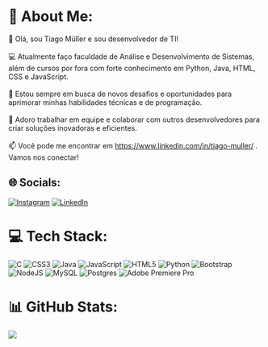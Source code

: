 # 💫 About Me:
👋 Olá, sou Tiago Müller e sou desenvolvedor de TI!<br><br>💻 Atualmente faço faculdade de Análise e Desenvolvimento de Sistemas, além de cursos por fora com forte conhecimento em Python, Java, HTML, CSS e JavaScript.<br><br>🌱 Estou sempre em busca de novos desafios e oportunidades para aprimorar minhas habilidades técnicas e de programação.<br><br>🤝 Adoro trabalhar em equipe e colaborar com outros desenvolvedores para criar soluções inovadoras e eficientes.<br><br>📫 Você pode me encontrar em https://www.linkedin.com/in/tiago-muller/ . Vamos nos conectar!


## 🌐 Socials:
[![Instagram](https://img.shields.io/badge/Instagram-%23E4405F.svg?logo=Instagram&logoColor=white)](www.instagram.com/tiagomullerr_) [![LinkedIn](https://img.shields.io/badge/LinkedIn-%230077B5.svg?logo=linkedin&logoColor=white)](https://www.linkedin.com/in/tiago-muller/) 

# 💻 Tech Stack:
![C](https://img.shields.io/badge/c-%2300599C.svg?style=for-the-badge&logo=c&logoColor=white) ![CSS3](https://img.shields.io/badge/css3-%231572B6.svg?style=for-the-badge&logo=css3&logoColor=white) ![Java](https://img.shields.io/badge/java-%23ED8B00.svg?style=for-the-badge&logo=java&logoColor=white) ![JavaScript](https://img.shields.io/badge/javascript-%23323330.svg?style=for-the-badge&logo=javascript&logoColor=%23F7DF1E) ![HTML5](https://img.shields.io/badge/html5-%23E34F26.svg?style=for-the-badge&logo=html5&logoColor=white) ![Python](https://img.shields.io/badge/python-3670A0?style=for-the-badge&logo=python&logoColor=ffdd54) ![Bootstrap](https://img.shields.io/badge/bootstrap-%23563D7C.svg?style=for-the-badge&logo=bootstrap&logoColor=white) ![NodeJS](https://img.shields.io/badge/node.js-6DA55F?style=for-the-badge&logo=node.js&logoColor=white) ![MySQL](https://img.shields.io/badge/mysql-%2300f.svg?style=for-the-badge&logo=mysql&logoColor=white) ![Postgres](https://img.shields.io/badge/postgres-%23316192.svg?style=for-the-badge&logo=postgresql&logoColor=white) ![Adobe Premiere Pro](https://img.shields.io/badge/Adobe%20Premiere%20Pro-9999FF.svg?style=for-the-badge&logo=Adobe%20Premiere%20Pro&logoColor=white)
# 📊 GitHub Stats:
![](https://github-readme-streak-stats.herokuapp.com/?user=TiagoMuller&theme=tokyonight&hide_border=false)<br/>

<!-- Proudly created with GPRM ( https://gprm.itsvg.in ) -->
